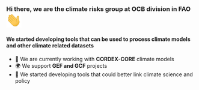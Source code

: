 ### Hi there, we are the climate risks group at OCB division in FAO <img src="https://raw.githubusercontent.com/ABSphreak/ABSphreak/master/gifs/Hi.gif" width="40px" /> </h1>
<p align="left">

  #### We started developing tools that can be used to process climate models and other climate related datasets

- 🏢 We are currently working with **CORDEX-CORE** climate models
- 🌍 We support **GEF and GCF** projects
- 🌱 We started developing tools that could better link climate science and policy  


